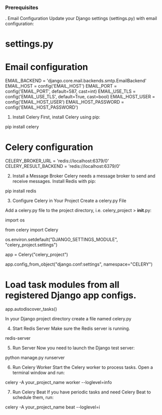 ### Prerequisites
. Email Configuration
Update your Django settings (settings.py) with email configuration:


# settings.py

# Email configuration
EMAIL_BACKEND = 'django.core.mail.backends.smtp.EmailBackend'
EMAIL_HOST = config('EMAIL_HOST')
EMAIL_PORT = config('EMAIL_PORT', default=587, cast=int)
EMAIL_USE_TLS = config('EMAIL_USE_TLS', default=True, cast=bool)
EMAIL_HOST_USER = config('EMAIL_HOST_USER')
EMAIL_HOST_PASSWORD = config('EMAIL_HOST_PASSWORD')

1. Install Celery
First, install Celery using pip:

pip install celery 

# Celery configuration
CELERY_BROKER_URL = 'redis://localhost:6379/0'
CELERY_RESULT_BACKEND = 'redis://localhost:6379/0'


2. Install a Message Broker
Celery needs a message broker to send and receive messages. Install Redis with pip:

pip install redis

3. Configure Celery in Your Project
Create a celery.py File

Add a celery.py file to the project directory, i.e. celery_project > __init__.py:

import os

from celery import Celery

os.environ.setdefault("DJANGO_SETTINGS_MODULE", "celery_project.settings")

app = Celery("celery_project")

app.config_from_object("django.conf:settings", namespace="CELERY")

# Load task modules from all registered Django app configs.
app.autodiscover_tasks()

In your Django project directory create a file named celery.py

4. Start Redis Server
Make sure the Redis server is running. 

redis-server

5. Run Server 
Now you need to launch the Django test server:

python manage.py runserver

6. Run Celery Worker
Start the Celery worker to process tasks. Open a terminal window and run:

celery -A your_project_name worker --loglevel=info

7. Run Celery Beat
If you have periodic tasks and need Celery Beat to schedule them, run:

celery -A your_project_name beat --loglevel=i

